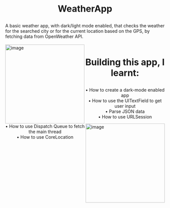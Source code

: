 # <p align="center">WeatherApp</p>

A basic weather app, with dark/light mode enabled, that checks the weather for the searched city or for the current location based on the GPS, by fetching data from OpenWeather API. <br>
<br>
<img align="left" width="250" alt="image" src="https://user-images.githubusercontent.com/73820639/160652339-8f1a15f7-142a-45c5-9438-873bdc4d8b3c.png">
<img align="right" width="250" alt="image" src="https://user-images.githubusercontent.com/73820639/160652695-713ee269-541a-452f-985b-a187322ead52.png">

# <p align="center"> Building this app, I learnt: </p>
<p align="center">
• How to create a dark-mode enabled app <br>
• How to use the UITextField to get user input <br>
• Parse JSON data <br>
• How to use URLSession <br>
• How to use Dispatch Queue to fetch the main thread <br>
• How to use CoreLocation
</p>
  
